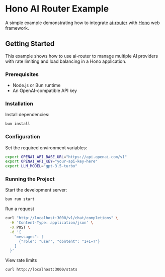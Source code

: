 # Hono AI Router Example

A simple example demonstrating how to integrate
[ai-router](https://github.com/isaced/ai-router) with [Hono](https://hono.dev/)
web framework.

## Getting Started

This example shows how to use ai-router to manage multiple AI providers with
rate limiting and load balancing in a Hono application.

### Prerequisites

- Node.js or Bun runtime
- An OpenAI-compatible API key

### Installation

Install dependencies:

```bash
bun install
```

### Configuration

Set the required environment variables:

```bash
export OPENAI_API_BASE_URL="https://api.openai.com/v1"
export OPENAI_API_KEY="your-api-key-here"
export LLM_MODEL="gpt-3.5-turbo"
```

### Running the Project

Start the development server:

```bash
bun run start
```

Run a request

```bash
curl "http://localhost:3000/v1/chat/completions" \
  -H 'Content-Type: application/json' \
  -X POST \
  -d '{
    "messages": [
      {"role": "user", "content": "1+1=?"}
    ]
  }'
```

View rate limits

```
curl http://localhost:3000/stats
```
